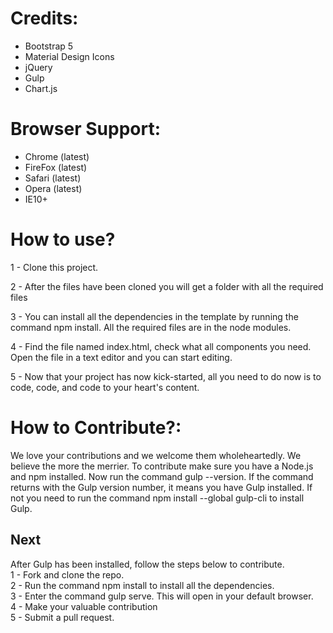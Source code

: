 <h1>Credits:</h1>

- Bootstrap 5
- Material Design Icons
- jQuery
- Gulp
- Chart.js

<h1>Browser Support:</h1>

- Chrome (latest)
- FireFox (latest)
- Safari (latest)
- Opera (latest)
- IE10+  



<h1>How to use?</h1>


1 - Clone this project.

2 - After the files have been cloned you will get a folder with all the required files

3 - You can install all the dependencies in the template by running the command npm install. All the required files are in the node modules.

4 - Find the file named index.html, check what all components you need. Open the file in a text editor and you can start editing.

5 - Now that your project has now kick-started, all you need to do now is to code, code, and code to your heart's content.

<h1>How to Contribute?:</h1>


We love your contributions and we welcome them wholeheartedly. We believe the more the merrier.
To contribute make sure you have a Node.js and npm installed. Now run the command gulp --version. If the command returns with the Gulp version number, it means you have Gulp installed. If not you need to run the command npm install --global gulp-cli to install Gulp.

<h2>Next</h2>

After Gulp has been installed, follow the steps below to contribute.
  <br>
	1 - Fork and clone the repo.
  <br>
	2 - Run the command npm install to install all the dependencies.
  <br>
	3 - Enter the command gulp serve. This will open in your default browser.
  <br>
	4 - Make your valuable contribution
  <br>
	5 - Submit a pull request.